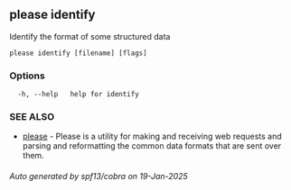 ## please identify

Identify the format of some structured data

```
please identify [filename] [flags]
```

### Options

```
  -h, --help   help for identify
```

### SEE ALSO

* [please](please.md)	 - Please is a utility for making and receiving web requests and parsing and reformatting the common data formats that are sent over them.

###### Auto generated by spf13/cobra on 19-Jan-2025

